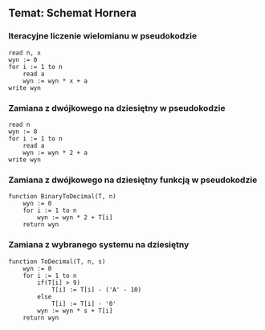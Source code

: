 ## Temat: Schemat Hornera
### Iteracyjne liczenie wielomianu w pseudokodzie
    read n, x
    wyn := 0
    for i := 1 to n
        read a
        wyn := wyn * x + a
    write wyn
### Zamiana z dwójkowego na dziesiętny w pseudokodzie
    read n
    wyn := 0
    for i := 1 to n
        read a
        wyn := wyn * 2 + a
    write wyn

### Zamiana z dwójkowego na dziesiętny funkcją w pseudokodzie
    function BinaryToDecimal(T, n)
        wyn := 0
        for i := 1 to n
            wyn := wyn * 2 + T[i]
        return wyn

### Zamiana z wybranego systemu na dziesiętny
    function ToDecimal(T, n, s)
        wyn := 0
        for i := 1 to n
            if(T[i] > 9)
                T[i] := T[i] - ('A' - 10)
            else
                T[i] := T[i] - '0'
            wyn := wyn * s + T[i]
        return wyn
